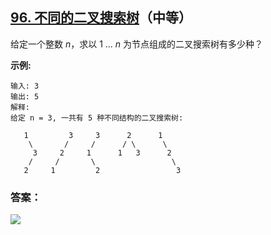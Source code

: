 ## [96. 不同的二叉搜索树](https://leetcode-cn.com/problems/unique-binary-search-trees/)（中等）

给定一个整数 *n*，求以 1 ... *n* 为节点组成的二叉搜索树有多少种？

**示例:**

```
输入: 3
输出: 5
解释:
给定 n = 3, 一共有 5 种不同结构的二叉搜索树:

   1         3     3      2      1
    \       /     /      / \      \
     3     2     1      1   3      2
    /     /       \                 \
   2     1         2                 3
```



### 答案：



![](https://img-blog.csdnimg.cn/20200807155236311.png)

#### 